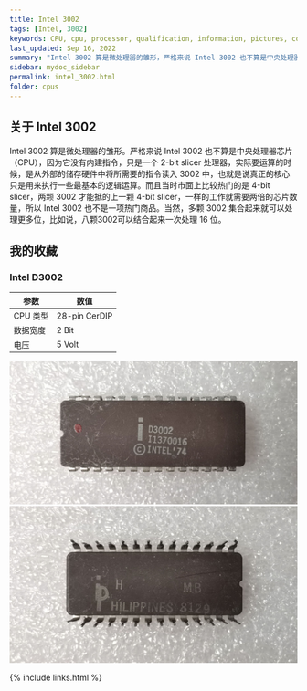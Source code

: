 ```yaml
---
title: Intel 3002
tags: [Intel, 3002]
keywords: CPU, cpu, processor, qualification, information, pictures, core, frequency, chip packaging, packaging, cpu info, x86, collection, amd, cyrix, harris, ibm, idt, iit, intel, motorola, nec, sgs, sgs-thomson, siemens, ST, signetics, mhs, ti, texas instruments, ulsi, umc, weitek, zilog, 808x, 8085, 8088, 8086, 80188, 80186, 80286, 286, 80386, 386, i386, Am386, 386sx, 386dx, 486, i486, 586, 486sx, 486dx, overdrive, 487, pentium, 586, 5x86, 386dlc, 386slc, 486dx2, mmx, ppro, pentium-pro, pro, athlon, duron, z80, dirk oppelt, dirk, oppelt, engineering, sample, samples
last_updated: Sep 16, 2022
summary: "Intel 3002 算是微处理器的雏形，严格来说 Intel 3002 也不算是中央处理器芯片（CPU），因为它没有内建指令，只是一个 2-bit slicer 处理器。"
sidebar: mydoc_sidebar
permalink: intel_3002.html
folder: cpus
---
```


## 关于 Intel 3002

Intel 3002 算是微处理器的雏形。严格来说 Intel 3002 也不算是中央处理器芯片（CPU），因为它没有内建指令，只是一个 2-bit slicer 处理器，实际要运算的时候，是从外部的储存硬件中将所需要的指令读入 3002 中，也就是说真正的核心只是用来执行一些最基本的逻辑运算。而且当时市面上比较热门的是 4-bit slicer，两颗 3002 才能抵的上一颗 4-bit slicer，一样的工作就需要两倍的芯片数量，所以 Intel 3002 也不是一项热门商品。当然，多颗 3002 集合起来就可以处理更多位，比如说，八颗3002可以结合起来一次处理 16 位。

## 我的收藏

### Intel D3002

| 参数 | 数值 |
| ------ | ------ |
| CPU 类型 | 28-pin CerDIP |
| 数据宽度 | 2 Bit |
| 电压 | 5 Volt |

![Intel D3002 正面](/images/cpus/Intel/Intel_D3002_1.jpg)
![Intel D3002 反面](/images/cpus/Intel/Intel_D3002_2.jpg)

{% include links.html %}
